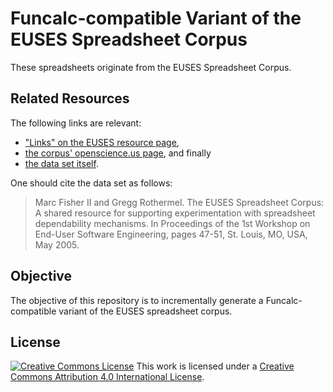 # Funcalc-compatible Variant of the EUSES Spreadsheet Corpus #

These spreadsheets originate from the EUSES Spreadsheet Corpus.



## Related Resources ##

The following links are relevant:

 - ["Links" on the EUSES resource page](http://eusesconsortium.org/resources.php#links),
 - [the corpus' openscience.us page](http://openscience.us/repo/spreadsheet/euses.html), and finally
 - [the data set itself](https://zenodo.org/record/581673#.WXsLDSexWV4).

One should cite the data set as follows:

> Marc Fisher II and Gregg Rothermel. The EUSES Spreadsheet Corpus: A shared resource for supporting experimentation with spreadsheet dependability mechanisms. In Proceedings of the 1st Workshop on End-User Software Engineering, pages 47-51, St. Louis, MO, USA, May 2005.



## Objective ##

The objective of this repository is to incrementally generate a Funcalc-compatible variant of the EUSES spreadsheet corpus.



## License ##

[![Creative Commons License](https://i.creativecommons.org/l/by/4.0/88x31.png)](http://creativecommons.org/licenses/by/4.0/)
This work is licensed under a [Creative Commons Attribution 4.0 International License](http://creativecommons.org/licenses/by/4.0/).
